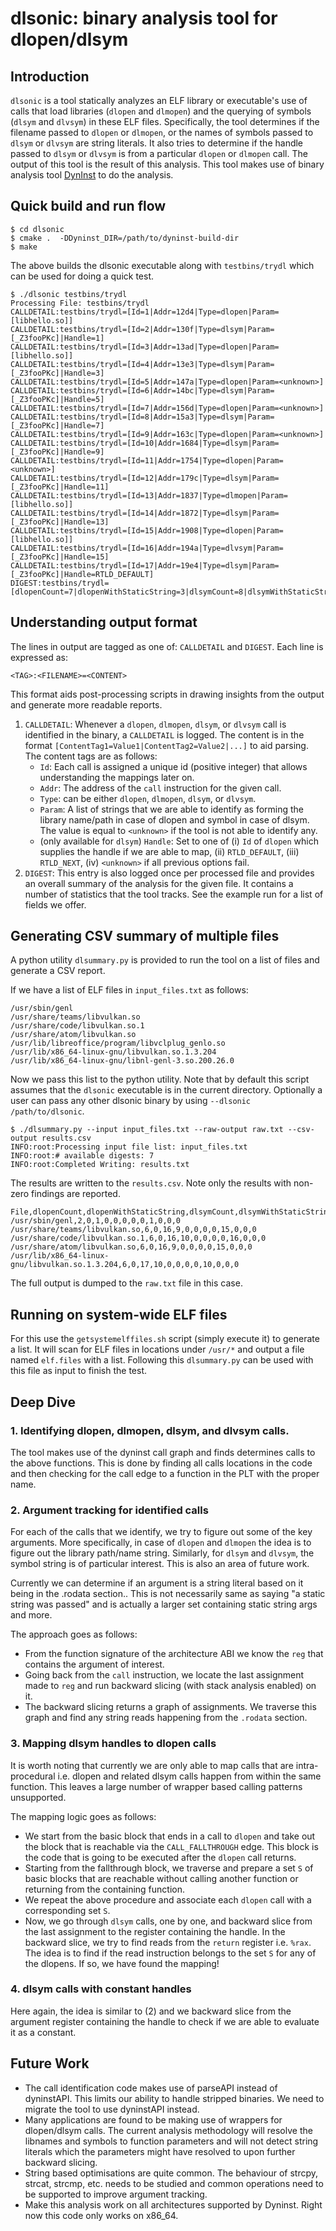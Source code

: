 # dlsonic: binary analysis tool for dlopen/dlsym

## Introduction
`dlsonic` is a tool statically analyzes an ELF library or executable's use of calls that load libraries (`dlopen` and `dlmopen`) and the querying of symbols (`dlsym` and `dlvsym`) in these ELF files. Specifically, the tool determines if the filename passed to `dlopen` or `dlmopen`, or the names of symbols passed to `dlsym` or `dlvsym` are string literals. It also tries to determine if the handle passed to `dlsym` or `dlvsym` is from a particular `dlopen` or `dlmopen` call. The output of this tool is the result of this analysis. This tool makes use of binary analysis tool [DynInst](https://github.com/dyninst/dyninst) to do the analysis.

## Quick build and run flow

```console
$ cd dlsonic
$ cmake .  -DDyninst_DIR=/path/to/dyninst-build-dir
$ make
```
The above builds the dlsonic executable along with `testbins/trydl` which can be used for doing a quick test.

```console
$ ./dlsonic testbins/trydl                                               
Processing File: testbins/trydl
CALLDETAIL:testbins/trydl=[Id=1|Addr=12d4|Type=dlopen|Param=[libhello.so]]
CALLDETAIL:testbins/trydl=[Id=2|Addr=130f|Type=dlsym|Param=[_Z3fooPKc]|Handle=1]
CALLDETAIL:testbins/trydl=[Id=3|Addr=13ad|Type=dlopen|Param=[libhello.so]]
CALLDETAIL:testbins/trydl=[Id=4|Addr=13e3|Type=dlsym|Param=[_Z3fooPKc]|Handle=3]
CALLDETAIL:testbins/trydl=[Id=5|Addr=147a|Type=dlopen|Param=<unknown>]
CALLDETAIL:testbins/trydl=[Id=6|Addr=14bc|Type=dlsym|Param=[_Z3fooPKc]|Handle=5]
CALLDETAIL:testbins/trydl=[Id=7|Addr=156d|Type=dlopen|Param=<unknown>]
CALLDETAIL:testbins/trydl=[Id=8|Addr=15a3|Type=dlsym|Param=[_Z3fooPKc]|Handle=7]
CALLDETAIL:testbins/trydl=[Id=9|Addr=163c|Type=dlopen|Param=<unknown>]
CALLDETAIL:testbins/trydl=[Id=10|Addr=1684|Type=dlsym|Param=[_Z3fooPKc]|Handle=9]
CALLDETAIL:testbins/trydl=[Id=11|Addr=1754|Type=dlopen|Param=<unknown>]
CALLDETAIL:testbins/trydl=[Id=12|Addr=179c|Type=dlsym|Param=[_Z3fooPKc]|Handle=11]
CALLDETAIL:testbins/trydl=[Id=13|Addr=1837|Type=dlmopen|Param=[libhello.so]]
CALLDETAIL:testbins/trydl=[Id=14|Addr=1872|Type=dlsym|Param=[_Z3fooPKc]|Handle=13]
CALLDETAIL:testbins/trydl=[Id=15|Addr=1908|Type=dlopen|Param=[libhello.so]]
CALLDETAIL:testbins/trydl=[Id=16|Addr=194a|Type=dlvsym|Param=[_Z3fooPKc]|Handle=15]
CALLDETAIL:testbins/trydl=[Id=17|Addr=19e4|Type=dlsym|Param=[_Z3fooPKc]|Handle=RTLD_DEFAULT]
DIGEST:testbins/trydl=[dlopenCount=7|dlopenWithStaticString=3|dlsymCount=8|dlsymWithStaticString=8|dlvsymCount=1|dlvsymWithStaticString=1|dlmopenCount=1|dlmopenWithStaticString=1|dlsymMapped=7|dlsymWithConstHandle=1|dlsymWithRTLD_NEXT=0|dlsymWithRTLD_DEFAULT=1|dlvsymMapped=1]
```

## Understanding output format
The lines in output are tagged as one of: `CALLDETAIL` and `DIGEST`.
Each line is expressed as:
```
<TAG>:<FILENAME>=<CONTENT>
```
This format aids post-processing scripts in drawing insights from the output and generate more readable reports.

1. `CALLDETAIL`: Whenever a `dlopen`, `dlmopen`, `dlsym`, or `dlvsym` call is identified in the binary, a `CALLDETAIL` is logged. The content is in the format `[ContentTag1=Value1|ContentTag2=Value2|...]` to aid parsing. The content tags are as follows:
   - `Id`: Each call is assigned a unique id (positive integer) that allows understanding the mappings later on.
   - `Addr`: The address of the `call` instruction for the given call.
   - `Type`: can be either `dlopen`, `dlmopen`, `dlsym`, or `dlvsym`.
   - `Param`: A list of strings that we are able to identify as forming the library name/path in case of dlopen and symbol in case of dlsym. The value is equal to `<unknown>` if the tool is not able to identify any.
   - (only available for `dlsym`) `Handle`: Set to one of (i) `Id` of `dlopen` which supplies the handle if we are able to map, (ii) `RTLD_DEFAULT`, (iii) `RTLD_NEXT`, (iv) `<unknown>` if all previous options fail.
2. `DIGEST`: This entry is also logged once per processed file and provides an overall summary of the analysis for the given file. It contains a number of statistics that the tool tracks. See the example run for a list of fields we offer.


## Generating CSV summary of multiple files
A python utility `dlsummary.py` is provided to run the tool on a list of files and generate a CSV report.

If we have a list of ELF files in `input_files.txt` as follows:
```console
/usr/sbin/genl
/usr/share/teams/libvulkan.so
/usr/share/code/libvulkan.so.1
/usr/share/atom/libvulkan.so
/usr/lib/libreoffice/program/libvclplug_genlo.so
/usr/lib/x86_64-linux-gnu/libvulkan.so.1.3.204
/usr/lib/x86_64-linux-gnu/libnl-genl-3.so.200.26.0
```

Now we pass this list to the python utility. Note that by default this script assumes that the `dlsonic` executable is in the current directory. Optionally a user can pass any other dlsonic binary by using `--dlsonic /path/to/dlsonic`.
```console
$ ./dlsummary.py --input input_files.txt --raw-output raw.txt --csv-output results.csv 
INFO:root:Processing input file list: input_files.txt
INFO:root:# available digests: 7
INFO:root:Completed Writing: results.txt
```

The results are written to the `results.csv`. Note only the results with non-zero findings are reported.
```console
File,dlopenCount,dlopenWithStaticString,dlsymCount,dlsymWithStaticString,dlvsymCount,dlvsymWithStaticString,dlmopenCount,dlmopenWithStaticString,dlsymMapped,dlsymWithConstHandle,dlvsymMapped,dlvsymWithConstHandle
/usr/sbin/genl,2,0,1,0,0,0,0,0,1,0,0,0
/usr/share/teams/libvulkan.so,6,0,16,9,0,0,0,0,15,0,0,0
/usr/share/code/libvulkan.so.1,6,0,16,10,0,0,0,0,16,0,0,0
/usr/share/atom/libvulkan.so,6,0,16,9,0,0,0,0,15,0,0,0
/usr/lib/x86_64-linux-gnu/libvulkan.so.1.3.204,6,0,17,10,0,0,0,0,10,0,0,0
```

The full output is dumped to the `raw.txt` file in this case.

## Running on system-wide ELF files
For this use the `getsystemelffiles.sh` script (simply execute it) to generate a list. 
It will scan for ELF files in locations under `/usr/*` and output a file named `elf.files` with a list. Following this `dlsummary.py` can be used with this file as input to finish the test.

## Deep Dive

### 1. Identifying dlopen, dlmopen, dlsym, and dlvsym calls.
The tool makes use of the dyninst call graph and finds determines calls to the above functions. This is done by finding all calls locations in the 
code and then checking for the call edge to a function in the PLT with 
the proper name.

### 2. Argument tracking for identified calls
For each of the calls that we identify, we try to figure out some of the key arguments. More specifically, in case of `dlopen` and `dlmopen` the idea is to figure out the library path/name string. Similarly, for `dlsym` and `dlvsym`, the symbol string is of particular interest. This is also an area of future work.

Currently we can determine if an argument is a string literal based on it being in the .rodata section.. This is not necessarily same as saying "a static string was passed" and is actually a larger set containing static string args and more.

The approach goes as follows:
 - From the function signature of the architecture ABI we know the `reg` that contains the argument of interest.
 - Going back from the `call` instruction, we locate the last assignment made to `reg` and run backward slicing (with stack analysis enabled) on it. 
 - The backward slicing returns a graph of assignments. We traverse this graph and find any string reads happening from the `.rodata` section.

### 3. Mapping dlsym handles to dlopen calls
It is worth noting that currently we are only able to map calls that are intra-procedural i.e. dlopen and related dlsym calls happen from within the same function. This leaves a large number of wrapper based calling patterns unsupported.

The mapping logic goes as follows:
 - We start from the basic block that ends in a call to `dlopen` and take out the block that is reachable via the `CALL_FALLTHROUGH` edge. This block is the code that is going to be executed after the `dlopen` call returns.
 - Starting from the fallthrough block, we traverse and prepare a set `S` of basic blocks that are reachable without calling another function or returning from the containing function.
 - We repeat the above procedure and associate each `dlopen` call with a corresponding set `S`.
 - Now, we go through `dlsym` calls, one by one, and backward slice from the last assignment to the register containing the handle. In the backward slice, we try to find reads from the `return` register i.e. `%rax`. The idea is to find if the read instruction belongs to the set `S` for any of the dlopens. If so, we have found the mapping!

### 4. dlsym calls with constant handles
Here again, the idea is similar to (2) and we backward slice from the argument register containing the handle to check if we are able to evaluate it as a constant.

## Future Work
 - The call identification code makes use of parseAPI instead of dyninstAPI. This limits our ability to handle stripped binaries. We need to migrate the tool to use dyninstAPI instead.
 - Many applications are found to be making use of wrappers for dlopen/dlsym calls. The current analysis methodology will resolve the libnames and symbols to function parameters and will not detect string literals which the parameters might have resolved to upon further backward slicing.
 - String based optimisations are quite common. The behaviour of strcpy, strcat, strcmp, etc. needs to be studied and common operations need to be supported to improve argument tracking.
 - Make this analysis work on all architectures supported by Dyninst. Right now this code only works on x86_64.
